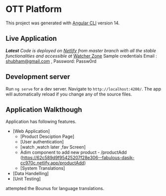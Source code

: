 # OTT Platform

This project was generated with [Angular CLI](https://github.com/angular/angular-cli) version 14.

## Live Application
_**Latest** Code is deployed on [Netlify](https://www.netlify.com/) from master branch with all the stable functionalities and accessible at_ [Watcher Zone](https://62c589d9f95425207f28e306--fabulous-dasik-cc970c.netlify.app/home/search)
Sample credentials Email : shubham@gmail.com , Password: Passw0rd

## Development server

Run `ng serve` for a dev server. Navigate to `http://localhost:4200/`. The app will automatically reload if you change any of the source files.



## Application Walkthough
Application  has following features. 

- [Web Application]
    - [Product Desciption Page]
    - [User authentication]
    - [watch ,watch later ,fav Screen]
    - Adim component to add new product - /productAdd (https://62c589d9f95425207f28e306--fabulous-dasik-cc970c.netlify.app/productAdd)
    - [System Translations]
- [Data Handelling]
- [Unit Testing]

attempted  the Bounus for language translations.
